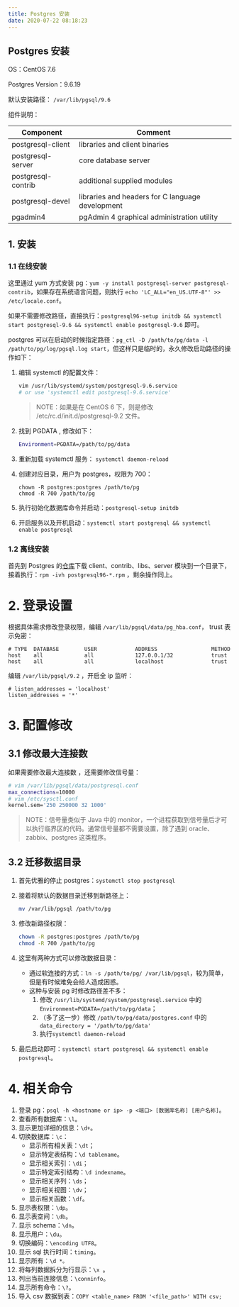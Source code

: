 ```yaml
---
title: Postgres 安装
date: 2020-07-22 08:18:23
---
```

## Postgres 安装

OS：CentOS 7.6

Postgres Version：9.6.19

默认安装路径： `/var/lib/pgsql/9.6`

组件说明：

| Component          | Comment                                          |
| ------------------ | ------------------------------------------------ |
| postgresql-client  | libraries and client binaries                    |
| postgresql-server  | core database server                             |
| postgresql-contrib | additional supplied modules                      |
| postgresql-devel   | libraries and headers for C language development |
| pgadmin4           | pgAdmin 4 graphical administration utility       |

## 1. 安装

### 1.1 在线安装

这里通过 yum 方式安装 pg：`yum -y install postgresql-server postgresql-contrib`，如果存在系统语言问题，则执行 `echo 'LC_ALL="en_US.UTF-8"' >> /etc/locale.conf`。

如果不需要修改路径，直接执行：`postgresql96-setup initdb && systemctl start postgresql-9.6 && systemctl enable postgresql-9.6` 即可。

postgres 可以在启动的时候指定路径：`pg_ctl -D /path/to/pg/data -l /path/to/pg/log/pgsql.log start`，但这样只是临时的，永久修改启动路径的操作如下：

1. 编辑 systemctl 的配置文件：

   ```bash
   vim /usr/lib/systemd/system/postgresql-9.6.service 
   # or use 'systemctl edit postgresql-9.6.service'
   ```

   > NOTE：如果是在 CentOS 6 下，则是修改 /etc/rc.d/init.d/postgresql-9.2 文件。

2. 找到 PGDATA , 修改如下：

   ```bash
   Environment=PGDATA=/path/to/pg/data
   ```

3. 重新加载 systemctl 服务： `systemctl daemon-reload`

4. 创建对应目录，用户为 postgres，权限为 700：

   ```shell
   chown -R postgres:postgres /path/to/pg
   chmod -R 700 /path/to/pg
   ```

5. 执行初始化数据库命令并启动：`postgresql-setup initdb`

6. 开启服务以及开机启动：`systemctl start postgresql && systemctl enable postgresql`

### 1.2 离线安装

首先到 Postgres 的[仓库](https://yum.postgresql.org/packages/)下载 client、contrib、libs、server 模块到一个目录下，接着执行：`rpm -ivh postgresql96-*.rpm` ，剩余操作同上。

# 2. 登录设置

根据具体需求修改登录权限，编辑 `/var/lib/pgsql/data/pg_hba.conf`， trust 表示免密：

```shell
# TYPE  DATABASE        USER            ADDRESS                 METHOD
host    all             all             127.0.0.1/32            trust
host    all             all             localhost               trust
```

编辑 `/var/lib/pgsql/9.2` ，开启全 ip 监听：

```shell
# listen_addresses = 'localhost'
listen_addresses = '*'
```

# 3. 配置修改

## 3.1 修改最大连接数

如果需要修改最大连接数 ，还需要修改信号量：

```bash
# vim /var/lib/pgsql/data/postgresql.conf
max_connections=10000
# vim /etc/sysctl.conf 
kernel.sem='250 250000 32 1000'
```

> NOTE：信号量类似于 Java 中的 monitor，一个进程获取到信号量后才可以执行临界区的代码。通常信号量都不需要设置，除了遇到 oracle、zabbix、postgres 这类程序。

## 3.2 迁移数据目录

1. 首先优雅的停止 postgres：`systemctl stop postgresql`

2. 接着将默认的数据目录迁移到新路径上：

   ```bash
   mv /var/lib/pgsql /path/to/pg
   ```

3. 修改新路径权限：

   ```bash
   chown -R postgres:postgres /path/to/pg
   chmod -R 700 /path/to/pg
   ```

4. 这里有两种方式可以修改数据目录：

   - 通过软连接的方式：`ln -s /path/to/pg/ /var/lib/pgsql`，较为简单，但是有时候难免会给人造成困惑。
   - 这种与安装 pg 时修改路径差不多：
     1. 修改 `/usr/lib/systemd/system/postgresql.service`  中的 `Environment=PGDATA=/path/to/pg/data`；
     2. （多了这一步）修改 `/path/to/pg/data/postgres.conf` 中的 `data_directory = '/path/to/pg/data'`
     3. 执行`systemctl daemon-reload`

5. 最后启动即可：`systemctl start postgresql && systemctl enable postgresql`。

# 4. 相关命令

1. 登录 pg：`psql -h <hostname or ip> -p <端口> [数据库名称] [用户名称]`。
2. 查看所有数据库：`\l`。
3. 显示更加详细的信息：`\d+`。
4. 切换数据库：`\c`：
   - 显示所有相关表：`\dt`；
   - 显示特定表结构：`\d tablename`。
   - 显示相关索引：`\di`；
   - 显示特定索引结构：`\d indexname`。
   - 显示相关序列：`\ds`；
   - 显示相关视图：`\dv`；
   - 显示相关函数：`\df`。
5. 显示表权限：`\dp`。
6. 显示表空间：`\db`。
7. 显示 schema：`\dn`。
8. 显示用户：`\du`。
9. 切换编码：`\encoding UTF8`。
10. 显示 sql 执行时间：`timing`。
11. 显示所有：`\d *。`
12. 将每列数据拆分为行显示：`\x `。
13. 列出当前连接信息：`\conninfo`。
14. 显示所有命令：`\?`。
15. 导入 csv 数据到表：`COPY <table_name> FROM '<file_path>' WITH csv;`